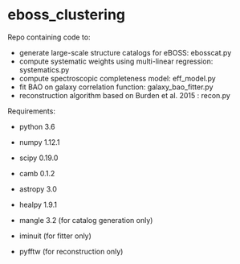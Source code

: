 # eboss_clustering
Repo containing code to:

- generate large-scale structure catalogs for eBOSS: ebosscat.py
- compute systematic weights using multi-linear regression: systematics.py
- compute spectroscopic completeness model: eff_model.py
- fit BAO on galaxy correlation function: galaxy_bao_fitter.py
- reconstruction algorithm based on Burden et al. 2015 : recon.py 

Requirements:

- python 3.6
- numpy 1.12.1
- scipy 0.19.0
- camb 0.1.2
- astropy 3.0
- healpy 1.9.1

- mangle 3.2 (for catalog generation only)
- iminuit (for fitter only)
- pyfftw (for reconstruction only)

